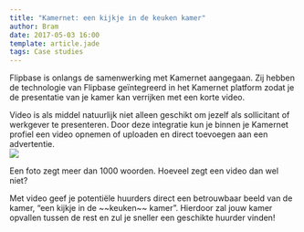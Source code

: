 ```yaml
---
title: "Kamernet: een kijkje in de keuken kamer"
author: Bram
date: 2017-05-03 16:00
template: article.jade
tags: Case studies
---
```


<div class="first-paragraph">
Flipbase is onlangs de samenwerking met Kamernet aangegaan. Zij hebben de technologie van Flipbase geïntegreerd in het Kamernet platform zodat je de presentatie van je kamer kan verrijken met een korte video.
</div>

<span class="more"></span>

<div class="small-10 medium-6 small-centered">
Video is als middel natuurlijk niet alleen geschikt om jezelf als sollicitant of werkgever te presenteren. Door deze integratie kun je binnen je Kamernet profiel een video opnemen of uploaden en direct toevoegen aan een advertentie. 
</div>

<div class="small-11 medium-8 small-centered">
  <img src="../../../../assets/images/blog/kamernet1.png" />
  <p class="image-caption">Een foto zegt meer dan 1000 woorden. Hoeveel zegt een video dan wel niet?</p>
</div>

<div class="small-10 medium-6 small-centered">
Met video geef je potentiële huurders direct een betrouwbaar beeld van de kamer, “een kijkje in de ~~keuken~~ kamer”. Hierdoor zal jouw kamer opvallen tussen de rest en zul je sneller een geschikte huurder vinden!
<div>